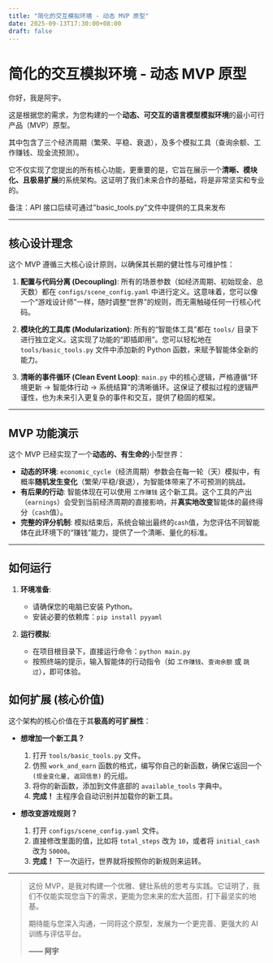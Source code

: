 ```yaml
---
title: "简化的交互模拟环境 - 动态 MVP 原型"
date: 2025-09-13T17:30:00+08:00
draft: false
---
```


# 简化的交互模拟环境 - 动态 MVP 原型

你好，我是阿宇。

这是根据您的需求，为您构建的一个**动态、可交互的语言模型模拟环境**的最小可行产品（MVP）原型。

其中包含了三个经济周期（繁荣、平稳、衰退），及多个模拟工具（查询余额、工作赚钱、现金流预测）。

它不仅实现了您提出的所有核心功能，更重要的是，它旨在展示一个**清晰、模块化、且极易扩展**的系统架构。这证明了我们未来合作的基础，将是非常坚实和专业的。

备注：API 接口后续可通过"basic_tools.py"文件中提供的工具来发布

---

## 核心设计理念

这个 MVP 遵循三大核心设计原则，以确保其长期的健壮性与可维护性：

1.  **配置与代码分离 (Decoupling)**: 所有的场景参数（如经济周期、初始现金、总天数）都在 `configs/scene_config.yaml` 中进行定义。这意味着，您可以像一个“游戏设计师”一样，随时调整“世界”的规则，而无需触碰任何一行核心代码。

2.  **模块化的工具库 (Modularization)**: 所有的“智能体工具”都在 `tools/` 目录下进行独立定义。这实现了功能的“即插即用”。您可以轻松地在 `tools/basic_tools.py` 文件中添加新的 Python 函数，来赋予智能体全新的能力。

3.  **清晰的事件循环 (Clean Event Loop)**: `main.py` 中的核心逻辑，严格遵循“环境更新 -> 智能体行动 -> 系统结算”的清晰循环。这保证了模拟过程的逻辑严谨性，也为未来引入更复杂的事件和交互，提供了稳固的框架。

---

## MVP 功能演示

这个 MVP 已经实现了一个**动态的、有生命的**小型世界：

- **动态的环境**: `economic_cycle`（经济周期）参数会在每一轮（天）模拟中，有概率**随机发生变化**（繁荣/平稳/衰退），为智能体带来了不可预测的挑战。
- **有后果的行动**: 智能体现在可以使用 `工作赚钱` 这个新工具。这个工具的产出（`earnings`）会受到当前经济周期的直接影响，并**真实地改变**智能体的最终得分（`cash`值）。
- **完整的评分机制**: 模拟结束后，系统会输出最终的`cash`值，为您评估不同智能体在此环境下的“赚钱”能力，提供了一个清晰、量化的标准。

---

## 如何运行

1.  **环境准备**:

    - 请确保您的电脑已安装 Python。
    - 安装必要的依赖库：`pip install pyyaml`

2.  **运行模拟**:
    - 在项目根目录下，直接运行命令：`python main.py`
    - 按照终端的提示，输入智能体的行动指令（如 `工作赚钱`、`查询余额` 或 `跳过`），即可体验。

## 如何扩展 (核心价值)

这个架构的核心价值在于其**极高的可扩展性**：

- **想增加一个新工具？**

  1.  打开 `tools/basic_tools.py` 文件。
  2.  仿照 `work_and_earn` 函数的格式，编写你自己的新函数，确保它返回一个 `(现金变化量, 返回信息)` 的元组。
  3.  将你的新函数，添加到文件底部的 `available_tools` 字典中。
  4.  **完成！** 主程序会自动识别并加载你的新工具。

- **想改变游戏规则？**
  1.  打开 `configs/scene_config.yaml` 文件。
  2.  直接修改里面的值，比如将 `total_steps` 改为 `10`，或者将 `initial_cash` 改为 `50000`。
  3.  **完成！** 下一次运行，世界就将按照你的新规则来运转。

---

> 这份 MVP，是我对构建一个优雅、健壮系统的思考与实践。它证明了，我们不仅能实现您当下的需求，更能为您未来的宏大蓝图，打下最坚实的地基。
>
> 期待能与您深入沟通，一同将这个原型，发展为一个更完善、更强大的 AI 训练与评估平台。
>
> **—— 阿宇**
